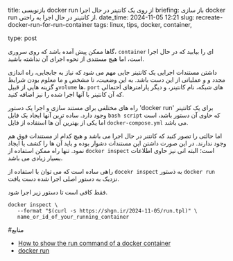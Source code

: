 title: بازنویسی docker run از روی یک کانتینر در حال اجرا
briefing: باز سازی docker run از کانتینر در حال اجرا به راحتی.
date_time: 2024-11-05 12:21
slug: recreate-docker-run-for-run-container
tags: linux, tips, docker, container, 

type: post

گاها ممکن پیش آمده باشد که روی سروری، `container` ای را بیابید که در حال اجرا است، اما هیچ
 مستندی از نحوه اجرای آن نداشته باشید.

داشتن مستندات اجرایی یک کانتینر جایی مهم می شود که نیاز به جابجایی، راه اندازی مجدد و
 و عملیاتی از این دست باشد. به این وضعیت، نا مشخص و ما معلوم بودن شرایط و گزینه هایی از 
قبیل`volume` ها،  `port` های شبکه، نام کانتینر، و دیگر پارامترهای احتمالی که آن کانتینر با 
آنها اجرا شده را نیز اضافه کنید.

راه های مختلفی برای مستند سازی و اجرا یک دستور 'docker run' برای یک کانتینر وجود دارد. ساده 
ترین آنها ایجاد یک فایل `bash script` که حاوی آن دستور باشد، است اما یکی از بهترین آن ها
 استفاده از فایل `docker-compose.yml` می باشد.  

اما حالتی را تصور کنید که کانتنر در حال اجرا می باشد و هیچ کدام از مستندات فوق هم وجود ندارند.
 در این  صورت داشتن این مستندات دشوار بوده و باید آن ها را کشف یا ایجاد نمود. تنها راه ممکن
 استفاده از `docker inspect` است؛ البته انی نیز حاوی اطلاعات بسیار زیادی می باشد.

راهی ساده است که می توان با استفاده از `docekr inspect` به ذستور `docker run` نزدیک به دستور
 اصلی اجرا شده دست یافت.

فقط کافی است تا دستور زیر اجرا شود.

    docker inspect \
       --format "$(curl -s https://shgn.ir/2024-11-05/run.tpl)" \
       name_or_id_of_your_running_container

#منابع
 - [How to show the run command of a docker container](https://stackoverflow.com/a/38077377/926639)
 - [docker run](https://docs.docker.com/reference/cli/docker/container/run/)